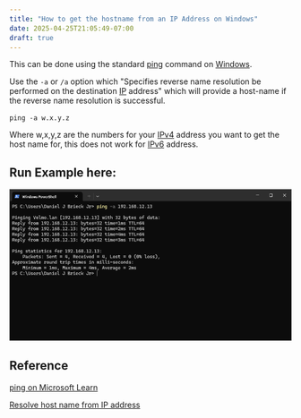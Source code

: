 ```yaml
---
title: "How to get the hostname from an IP Address on Windows"
date: 2025-04-25T21:05:49-07:00
draft: true
---
```


This can be done using the standard [ping](https://learn.microsoft.com/en-us/windows-server/administration/windows-commands/ping) command on [Windows](https://en.wikipedia.org/wiki/Microsoft_Windows).

Use the `-a` or `/a` option which "Specifies reverse name resolution be performed on the destination [IP](https://en.wikipedia.org/wiki/IP_address) address" which will provide a host-name if the reverse name resolution is successful.

    ping -a w.x.y.z  
    
Where w,x,y,z are the numbers for your [IPv4](https://en.wikipedia.org/wiki/IPv4) address you want to get the host name for, this does not work for [IPv6](https://en.wikipedia.org/wiki/IPv6) address.

## Run Example here:
![Example ping -a output running in windows PowerShell terminal](ping-a-windows.png)

## Reference

[ping on Microsoft Learn](https://learn.microsoft.com/en-us/windows-server/administration/windows-commands/ping)

[Resolve host name from IP address](https://serverfault.com/questions/74042/resolve-host-name-from-ip-address)